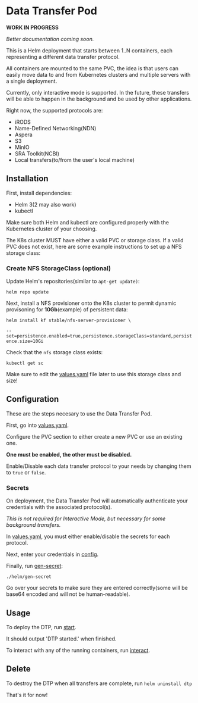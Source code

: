 # Data Transfer Pod

**WORK IN PROGRESS**

*Better documentation coming soon.*

This is a Helm deployment that starts between 1..N containers, each representing a different data transfer protocol. 

All containers are mounted to the same PVC, the idea is that users can easily move data to and from Kubernetes clusters and multiple servers with a single deployment.

Currently, only interactive mode is supported. In the future, these transfers will be able to happen in the background and be used by other applications.

Right now, the supported protocols are:

 - iRODS
 - Name-Defined Networking(NDN)
 - Aspera
 - S3
 - MinIO
 - SRA Toolkit(NCBI)
 - Local transfers(to/from the user's local machine)

## Installation

First, install dependencies:
 - Helm 3(2 may also work)
 - kubectl

Make sure both Helm and kubectl are configured properly with the Kubernetes cluster of your choosing.

The K8s cluster MUST have either a valid PVC or storage class. If a valid PVC does not exist, here are some example instructions to set up a NFS storage class:

### Create NFS StorageClass (optional)

Update Helm's repositories(similar to `apt-get update)`:

`helm repo update`

Next, install a NFS provisioner onto the K8s cluster to permit dynamic provisoning for **10Gb**(example) of persistent data:

`helm install kf stable/nfs-server-provisioner \`

`--set=persistence.enabled=true,persistence.storageClass=standard,persistence.size=10Gi`

Check that the `nfs` storage class exists:

`kubectl get sc`

Make sure to edit the [values.yaml](https://github.com/cbmckni/dtp/blob/master/helm/values.yaml) file later to use this storage class and size!

## Configuration

These are the steps necesary to use the Data Transfer Pod.

First, go into [values.yaml](https://github.com/cbmckni/dtp/blob/master/helm/values.yaml).

Configure the PVC section to either create a new PVC or use an existing one. 

**One must be enabled, the other must be disabled.**

Enable/Disable each data transfer protocol to your needs by changing them to `true` or `false`.

### Secrets

On deployment, the Data Transfer Pod will automatically authenticate your credentials with the associated protocol(s).

*This is not required for Interactive Mode, but necessary for some background transfers.*

In [values.yaml](https://github.com/cbmckni/dtp/blob/master/helm/values.yaml), you must either enable/disable the secrets for each protocol. 

Next, enter your credentials in [config](https://github.com/SciDAS/dtp/blob/master/helm/config).

Finally, run [gen-secret](https://github.com/SciDAS/dtp/blob/master/helm/gen-secret): 

`./helm/gen-secret`

Go over your secrets to make sure they are entered correctly(some will be base64 encoded and will not be human-readable).

## Usage

To deploy the DTP, run [start](https://github.com/cbmckni/dtp/blob/master/start).

It should output 'DTP started.' when finished.

To interact with any of the running containers, run [interact](https://github.com/cbmckni/dtp/blob/master/interact).

## Delete

To destroy the DTP when all transfers are complete, run `helm uninstall dtp`

That's it for now!




